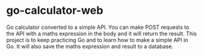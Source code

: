 # go-calculator-web
Go calculator converted to a simple API. You can make POST requests to the API with a maths expression in the body and it will return the result. This project is to keep practicing Go and to learn how to make a simple API in Go. It will also save the maths expression and result to a database.
